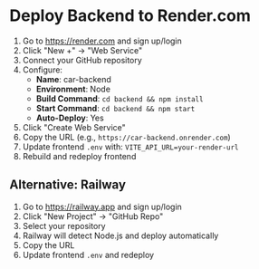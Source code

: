 # Deploy Backend to Render.com

1. Go to https://render.com and sign up/login
2. Click "New +" → "Web Service"
3. Connect your GitHub repository
4. Configure:
   - **Name**: car-backend
   - **Environment**: Node
   - **Build Command**: `cd backend && npm install`
   - **Start Command**: `cd backend && npm start`
   - **Auto-Deploy**: Yes
5. Click "Create Web Service"
6. Copy the URL (e.g., `https://car-backend.onrender.com`)
7. Update frontend `.env` with: `VITE_API_URL=your-render-url`
8. Rebuild and redeploy frontend

## Alternative: Railway

1. Go to https://railway.app and sign up/login
2. Click "New Project" → "GitHub Repo"
3. Select your repository
4. Railway will detect Node.js and deploy automatically
5. Copy the URL
6. Update frontend `.env` and redeploy


